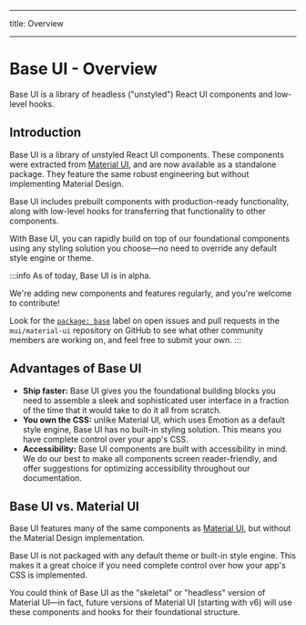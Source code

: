 - - -
title: Overview
- - -

# Base UI - Overview

<p class="description">Base UI is a library of headless ("unstyled") React UI components and low-level hooks.</p>

## Introduction

Base UI is a library of unstyled React UI components. These components were extracted from [Material UI](/material-ui/getting-started/), and are now available as a standalone package. They feature the same robust engineering but without implementing Material Design.

Base UI includes prebuilt components with production-ready functionality, along with low-level hooks for transferring that functionality to other components.

With Base UI, you can rapidly build on top of our foundational components using any styling solution you choose—no need to override any default style engine or theme.

:::info
As of today, Base UI is in alpha.

We're adding new components and features regularly, and you're welcome to contribute!

Look for the [`package: base`](https://github.com/mui/material-ui/labels/package%3A%20base) label on open issues and pull requests in the `mui/material-ui` repository on GitHub to see what other community members are working on, and feel free to submit your own.
:::

## Advantages of Base UI

- **Ship faster:** Base UI gives you the foundational building blocks you need to assemble a sleek and sophisticated user interface in a fraction of the time that it would take to do it all from scratch.
- **You own the CSS:** unlike Material UI, which uses Emotion as a default style engine, Base UI has no built-in styling solution. This means you have complete control over your app's CSS.
- **Accessibility:** Base UI components are built with accessibility in mind. We do our best to make all components screen reader-friendly, and offer suggestions for optimizing accessibility throughout our documentation.

## Base UI vs. Material UI

Base UI features many of the same components as [Material UI](/material-ui/getting-started/), but without the Material Design implementation.

Base UI is not packaged with any default theme or built-in style engine. This makes it a great choice if you need complete control over how your app's CSS is implemented.

You could think of Base UI as the "skeletal" or "headless" version of Material UI—in fact, future versions of Material UI (starting with v6) will use these components and hooks for their foundational structure.
